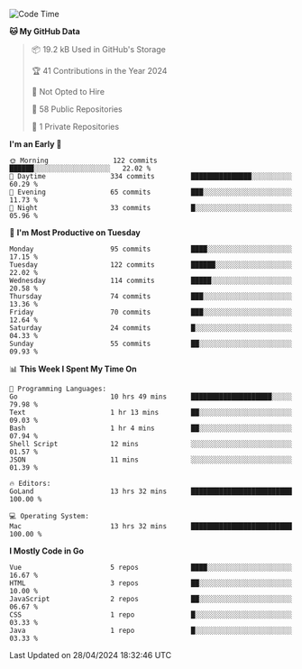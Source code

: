 <!--START_SECTION:waka-->
![Code Time](http://img.shields.io/badge/Code%20Time-1%2C083%20hrs%206%20mins-blue)

**🐱 My GitHub Data** 

> 📦 19.2 kB Used in GitHub's Storage 
 > 
> 🏆 41 Contributions in the Year 2024
 > 
> 🚫 Not Opted to Hire
 > 
> 📜 58 Public Repositories 
 > 
> 🔑 1 Private Repositories 
 > 
**I'm an Early 🐤** 

```text
🌞 Morning                122 commits         ██████░░░░░░░░░░░░░░░░░░░   22.02 % 
🌆 Daytime                334 commits         ███████████████░░░░░░░░░░   60.29 % 
🌃 Evening                65 commits          ███░░░░░░░░░░░░░░░░░░░░░░   11.73 % 
🌙 Night                  33 commits          █░░░░░░░░░░░░░░░░░░░░░░░░   05.96 % 
```
📅 **I'm Most Productive on Tuesday** 

```text
Monday                   95 commits          ████░░░░░░░░░░░░░░░░░░░░░   17.15 % 
Tuesday                  122 commits         ██████░░░░░░░░░░░░░░░░░░░   22.02 % 
Wednesday                114 commits         █████░░░░░░░░░░░░░░░░░░░░   20.58 % 
Thursday                 74 commits          ███░░░░░░░░░░░░░░░░░░░░░░   13.36 % 
Friday                   70 commits          ███░░░░░░░░░░░░░░░░░░░░░░   12.64 % 
Saturday                 24 commits          █░░░░░░░░░░░░░░░░░░░░░░░░   04.33 % 
Sunday                   55 commits          ██░░░░░░░░░░░░░░░░░░░░░░░   09.93 % 
```


📊 **This Week I Spent My Time On** 

```text
💬 Programming Languages: 
Go                       10 hrs 49 mins      ████████████████████░░░░░   79.98 % 
Text                     1 hr 13 mins        ██░░░░░░░░░░░░░░░░░░░░░░░   09.03 % 
Bash                     1 hr 4 mins         ██░░░░░░░░░░░░░░░░░░░░░░░   07.94 % 
Shell Script             12 mins             ░░░░░░░░░░░░░░░░░░░░░░░░░   01.57 % 
JSON                     11 mins             ░░░░░░░░░░░░░░░░░░░░░░░░░   01.39 % 

🔥 Editors: 
GoLand                   13 hrs 32 mins      █████████████████████████   100.00 % 

💻 Operating System: 
Mac                      13 hrs 32 mins      █████████████████████████   100.00 % 
```

**I Mostly Code in Go** 

```text
Vue                      5 repos             ████░░░░░░░░░░░░░░░░░░░░░   16.67 % 
HTML                     3 repos             ██░░░░░░░░░░░░░░░░░░░░░░░   10.00 % 
JavaScript               2 repos             ██░░░░░░░░░░░░░░░░░░░░░░░   06.67 % 
CSS                      1 repo              █░░░░░░░░░░░░░░░░░░░░░░░░   03.33 % 
Java                     1 repo              █░░░░░░░░░░░░░░░░░░░░░░░░   03.33 % 
```




 Last Updated on 28/04/2024 18:32:46 UTC
<!--END_SECTION:waka-->

